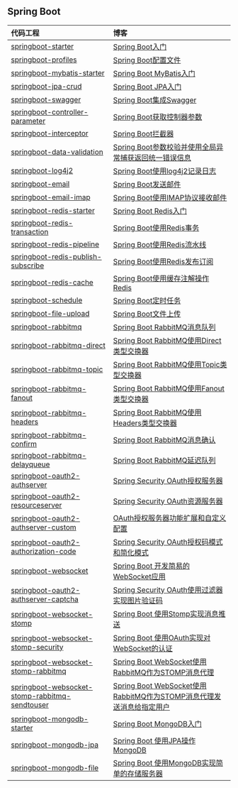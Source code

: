 ## Spring Boot

| 代码工程 | 博客 |
| :-----| :---- |
| [springboot-starter](https://github.com/sunt89/SpringBootDemo/tree/master/springboot-starter) | [Spring Boot入门](https://www.opfly.cn/2019/01/04/springboot/springboot-starter/) |
| [springboot-profiles](https://github.com/sunt89/SpringBootDemo/tree/master/springboot-profiles) | [Spring Boot配置文件](https://www.opfly.cn/2019/01/05/springboot/springboot-profiles/) |
| [springboot-mybatis-starter](https://github.com/sunt89/SpringBootDemo/tree/master/springboot-mybatis-starter) | [Spring Boot MyBatis入门](https://www.opfly.cn/2019/01/06/mybatis/springboot-mybatis-starter/) |
| [springboot-jpa-crud](https://github.com/sunt89/SpringBootDemo/tree/master/springboot-jpa-crud) | [Spring Boot JPA入门](https://www.opfly.cn/2019/01/07/jpa/springboot-jpa-crud/) |
| [springboot-swagger](https://github.com/sunt89/SpringBootDemo/tree/master/springboot-swagger) | [Spring Boot集成Swagger](https://opfly.cn/2019/01/09/springboot/springboot-swagger/) |
| [springboot-controller-parameter](springboot-controller-parameter) | [Spring Boot获取控制器参数](https://www.opfly.cn/2019/01/16/springboot/springboot-controller-parameter/) |
| [springboot-interceptor](https://github.com/sunt89/SpringBootDemo/tree/master/springboot-interceptor) | [Spring Boot拦截器](https://www.opfly.cn/2019/01/17/springboot/springboot-interceptor/) |
| [springboot-data-validation](https://github.com/sunt89/SpringBootDemo/tree/master/springboot-data-validation) | [Spring Boot参数校验并使用全局异常捕获返回统一错误信息](https://www.opfly.cn/2019/01/20/springboot/springboot-data-validation/) |
| [springboot-log4j2](https://github.com/sunt89/SpringBootDemo/tree/master/springboot-log4j2) | [Spring Boot使用log4j2记录日志](https://www.opfly.cn/2019/01/25/log/springboot-log4j2/) |
| [springboot-email](https://github.com/sunt89/SpringBootDemo/tree/master/springboot-email) | [Spring Boot发送邮件](https://www.opfly.cn/2019/01/26/springboot/springboot-email/) |
| [springboot-email-imap](https://github.com/sunt89/SpringBootDemo/tree/master/springboot-email-imap) | [Spring Boot使用IMAP协议接收邮件](https://www.opfly.cn/2019/01/27/springboot/springboot-email-imap/) |
| [springboot-redis-starter](https://github.com/sunt89/SpringBootDemo/tree/master/springboot-redis-starter) | [Spring Boot Redis入门](https://www.opfly.cn/2019/01/28/redis/springboot-redis-starter/) |
| [springboot-redis-transaction](https://github.com/sunt89/SpringBootDemo/tree/master/springboot-redis-transaction) | [Spring Boot使用Redis事务](https://www.opfly.cn/2019/01/31/redis/springboot-redis-transaction/) |
| [springboot-redis-pipeline](https://github.com/sunt89/SpringBootDemo/tree/master/springboot-redis-pipeline) | [Spring Boot使用Redis流水线](https://www.opfly.cn/2019/02/01/redis/springboot-redis-pipeline/) |
| [springboot-redis-publish-subscribe](https://github.com/sunt89/SpringBootDemo/tree/master/springboot-redis-publish-subscribe) | [Spring Boot使用Redis发布订阅](https://www.opfly.cn/2019/02/02/redis/springboot-redis-publish-subscribe/) |
| [springboot-redis-cache](https://github.com/sunt89/SpringBootDemo/tree/master/springboot-redis-cache) | [Spring Boot使用缓存注解操作Redis](https://www.opfly.cn/2019/02/04/redis/springboot-redis-cache/) |
| [springboot-schedule](https://github.com/sunt89/SpringBootDemo/tree/master/springboot-schedule) | [Spring Boot定时任务](https://www.opfly.cn/2019/02/07/springboot/springboot-schedule/) |
| [springboot-file-upload](https://github.com/sunt89/SpringBootDemo/tree/master/springboot-file-upload) | [Spring Boot文件上传](https://www.opfly.cn/2019/02/09/springboot/springboot-file-upload/) |
| [springboot-rabbitmq](https://github.com/sunt89/SpringBootDemo/tree/master/springboot-rabbitmq) | [Spring Boot RabbitMQ消息队列](https://www.opfly.cn/2019/08/04/rabbitmq/springboot-rabbitmq/) |
| [springboot-rabbitmq-direct](https://github.com/sunt89/SpringBootDemo/tree/master/springboot-rabbitmq-direct) | [Spring Boot RabbitMQ使用Direct类型交换器](https://www.opfly.cn/2019/08/05/rabbitmq/springboot-rabbitmq-direct/) |
| [springboot-rabbitmq-topic](https://github.com/sunt89/SpringBootDemo/tree/master/springboot-rabbitmq-topic) | [Spring Boot RabbitMQ使用Topic类型交换器](https://www.opfly.cn/2019/08/08/rabbitmq/springboot-rabbitmq-topic/) |
| [springboot-rabbitmq-fanout](https://github.com/sunt89/SpringBootDemo/tree/master/springboot-rabbitmq-fanout) | [Spring Boot RabbitMQ使用Fanout类型交换器](https://www.opfly.cn/2019/08/10/rabbitmq/springboot-rabbitmq-fanout/) |
| [springboot-rabbitmq-headers](https://github.com/sunt89/SpringBootDemo/tree/master/springboot-rabbitmq-headers) | [Spring Boot RabbitMQ使用Headers类型交换器](https://www.opfly.cn/2019/08/13/rabbitmq/springboot-rabbitmq-headers/) |
| [springboot-rabbitmq-confirm](https://github.com/sunt89/SpringBootDemo/tree/master/springboot-rabbitmq-confirm) | [Spring Boot RabbitMQ消息确认](https://www.opfly.cn/2019/08/15/rabbitmq/springboot-rabbitmq-confirm/) |
| [springboot-rabbitmq-delayqueue](https://github.com/sunt89/SpringBootDemo/tree/master/springboot-rabbitmq-delayqueue) | [Spring Boot RabbitMQ延迟队列](https://www.opfly.cn/2019/08/18/rabbitmq/springboot-rabbitmq-delayqueue/) |
| [springboot-oauth2-authserver](https://github.com/sunt89/SpringBootDemo/tree/master/springboot-oauth2-authserver) | [Spring Security OAuth授权服务器](https://www.opfly.cn/2019/10/09/springsecurity/springboot-oauth2-authserver/)  |
| [springboot-oauth2-resourceserver](https://github.com/sunt89/SpringBootDemo/tree/master/springboot-oauth2-resourceserver) | [Spring Security OAuth资源服务器](https://www.opfly.cn/2019/10/11/springsecurity/springboot-oauth2-resourceserver/) |
| [springboot-oauth2-authserver-custom](https://github.com/sunt89/SpringBootDemo/tree/master/springboot-oauth2-authserver-custom) | [OAuth授权服务器功能扩展和自定义配置](https://www.opfly.cn/2019/10/13/springsecurity/springboot-oauth2-authserver-custom/) |
| [springboot-oauth2-authorization-code](https://github.com/sunt89/SpringBootDemo/tree/master/springboot-oauth2-authorization-code) | [Spring Security OAuth授权码模式和简化模式](https://www.opfly.cn/2019/10/16/springsecurity/springboot-oauth2-authorization-code/) |
| [springboot-websocket](https://github.com/sunt89/SpringBootDemo/tree/master/springboot-websocket) | [Spring Boot 开发简易的WebSocket应用](https://www.opfly.cn/2019/10/18/websocket/springboot-websocket/) |
| [springboot-oauth2-authserver-captcha](https://github.com/sunt89/SpringBootDemo/tree/master/springboot-oauth2-authserver-captcha) | [Spring Security OAuth使用过滤器实现图片验证码](https://www.opfly.cn/2019/10/19/springsecurity/springboot-oauth2-authserver-captcha/) |
| [springboot-websocket-stomp](https://github.com/sunt89/SpringBootDemo/tree/master/springboot-websocket-stomp) | [Spring Boot 使用Stomp实现消息推送](https://www.opfly.cn/2019/10/20/websocket/springboot-websocket-stomp/) |
| [springboot-websocket-stomp-security](https://github.com/sunt89/SpringBootDemo/tree/master/springboot-websocket-stomp-security) | [Spring Boot 使用OAuth实现对WebSocket的认证](https://www.opfly.cn/2019/10/23/websocket/springboot-websocket-stomp-security/) |
| [springboot-websocket-stomp-rabbitmq](https://github.com/sunt89/SpringBootDemo/tree/master/springboot-websocket-stomp-rabbitmq) | [Spring Boot WebSocket使用RabbitMQ作为STOMP消息代理](https://www.opfly.cn/2019/10/25/websocket/springboot-websocket-stomp-rabbitmq/) |
| [springboot-websocket-stomp-rabbitmq-sendtouser](https://github.com/sunt89/SpringBootDemo/tree/master/springboot-websocket-stomp-rabbitmq-sendtouser) | [Spring Boot WebSocket使用RabbitMQ作为STOMP消息代理发送消息给指定用户](https://www.opfly.cn/2019/10/27/websocket/springboot-websocket-stomp-rabbitmq-sendtouser/) |
| [springboot-mongodb-starter](https://github.com/sunt89/SpringBootDemo/tree/master/springboot-mongodb-starter) | [Spring Boot MongoDB入门](https://www.opfly.cn/2019/11/03/mongodb/springboot-mongodb-starter/) |
| [springboot-mongodb-jpa](https://github.com/sunt89/SpringBootDemo/tree/master/springboot-mongodb-jpa) | [Spring Boot 使用JPA操作MongoDB](https://www.opfly.cn/2019/11/05/mongodb/springboot-mongodb-jpa/) |
| [springboot-mongodb-file](https://github.com/sunt89/SpringBootDemo/tree/master/springboot-mongodb-file) | [Spring Boot 使用MongoDB实现简单的存储服务器](https://www.opfly.cn/2019/11/07/mongodb/springboot-mongodb-fileupload/) |
